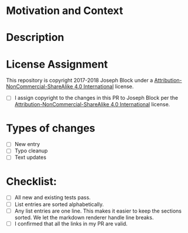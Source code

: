 <!--- Provide a general summary of your changes in the Title above -->

# Motivation and Context
<!--- Why is this change required? What problem does it solve? -->
<!--- If it fixes an open issue, please link to the issue here. -->

# Description
<!--- Describe your changes in detail -->

# License Assignment

This repository is copyright 2017-2018 Joseph Block under a [Attribution-NonCommercial-ShareAlike 4.0 International](#attribution-noncommercial-sharealike-40-international) license.

- [ ] I assign copyright to the changes in this PR to Joseph Block per the [Attribution-NonCommercial-ShareAlike 4.0 International](#attribution-noncommercial-sharealike-40-international) license.

# Types of changes
<!--- What types of changes does your PR introduce? Put an `x` in all the boxes that apply: -->

- [ ] New entry
- [ ] Typo cleanup
- [ ] Text updates

# Checklist:
<!--- Go over all the following points, and put an `x` in all the boxes that apply. -->
<!--- If you're unsure about any of these, don't hesitate to ask in a comment -->

- [ ] All new and existing tests pass.
- [ ] List entries are sorted alphabetically.
- [ ] Any list entries are one line. This makes it easier to keep the sections sorted. We let the markdown renderer handle line breaks.
- [ ] I confirmed that all the links in my PR are valid.
